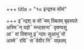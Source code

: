 +++
title = "१० इन्द्रश्च सोमं"

+++
इ᳓न्द्रश् च सो᳓मम् पिबतम् बृहस्पते  
अस्मि᳓न् यज्ञे᳓ मन्दसाना᳓ वृषण्वसू  
आ᳓ वां विशन्तु इ᳓न्दवः सुआभु᳓वो  
अस्मे᳓ रयिं᳓ स᳓र्ववीरं नि᳓ यछतम्